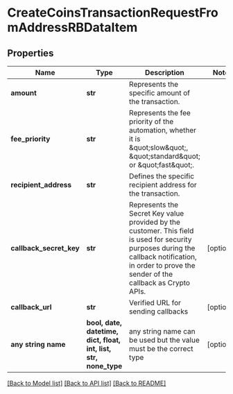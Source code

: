 # CreateCoinsTransactionRequestFromAddressRBDataItem


## Properties
Name | Type | Description | Notes
------------ | ------------- | ------------- | -------------
**amount** | **str** | Represents the specific amount of the transaction. | 
**fee_priority** | **str** | Represents the fee priority of the automation, whether it is \&quot;slow\&quot;, \&quot;standard\&quot; or \&quot;fast\&quot;. | 
**recipient_address** | **str** | Defines the specific recipient address for the transaction. | 
**callback_secret_key** | **str** | Represents the Secret Key value provided by the customer. This field is used for security purposes during the callback notification, in order to prove the sender of the callback as Crypto APIs. | [optional] 
**callback_url** | **str** | Verified URL for sending callbacks | [optional] 
**any string name** | **bool, date, datetime, dict, float, int, list, str, none_type** | any string name can be used but the value must be the correct type | [optional]

[[Back to Model list]](../README.md#documentation-for-models) [[Back to API list]](../README.md#documentation-for-api-endpoints) [[Back to README]](../README.md)


